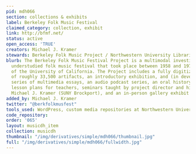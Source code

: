 ```yaml
---
pid: mdh066
section: collections & exhibits
label: Berkeley Folk Music Festival
claimed_category: collection, exhibit
link: http://bfmf.net/
status: active
open_access: 'TRUE'
creators: Michael J. Kramer
stewards: Berkeley Folk Music Project / Northwestern University Libraries
blurb: The Berkeley Folk Music Festival Project is a multimodal investigation of an
  understudied folk music festival that took place between 1958 and 1970 on the campus
  of the University of California. The Project includes a fully digitized repository
  of roughly 33,500 artifacts, an introductory exhibition, and (in development) a
  series of multimedia essays, an audio podcast series, an oral history repository,
  lesson plans for teachers, seminars taught by project director and historian Dr.
  Michael J. Kramer (SUNY Brockport), and an in-person gallery exhibit and book.
added_by: Michael J. Kramer
twitter: "@berkfolkmusfest"
tools_used: WordPress, custom media repositories at Northwestern University Libraries
code_repository:
order: '065'
layout: musicdh_item
collection: musicdh
thumbnail: "/img/derivatives/simple/mdh066/thumbnail.jpg"
full: "/img/derivatives/simple/mdh066/fullwidth.jpg"
---
```

